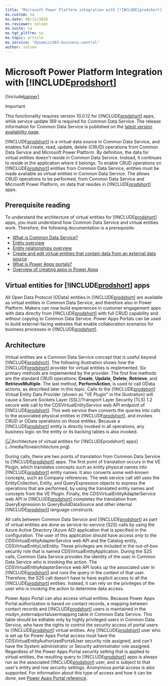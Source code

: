 ```yaml
---
title: "Microsoft Power Platform integration with [!INCLUDE[prodshort](../developer/includes/prodshort.md)]"
ms.custom: na
ms.date: 08/12/2020
ms.reviewer: solsen
ms.suite: na
ms.tgt_pltfrm: na
ms.topic: article
ms.service: "dynamics365-business-central"
author: solsen
---
```


# Microsoft Power Platform Integration with [!INCLUDE[prodshort](../developer/includes/prodshort.md)]

[!include[banner](../includes/banner.md)]

> [!IMPORTANT]
> This functionality requires version 10.0.12 for [!INCLUDE[prodshort](../developer/includes/prodshort.md)] apps, while service update 189 is required for Common Data Service. The release information for Common Data Service is published on the [latest version availability page](https://docs.microsoft.com/business-applications-release-notes/dynamics/released-versions/dynamics-365ce#all-version-availability).

[!INCLUDE[prodshort](../developer/includes/prodshort.md)] is a virtual data source in Common Data Service, and enables full create, read, update, delete (CRUD) operations from Common Data Service and Microsoft Power Platform. By definition, the data for virtual entities doesn't reside in Common Data Service. Instead, it continues to reside in the application where it belongs. To enable CRUD operations on [!INCLUDE[prodshort](../developer/includes/prodshort.md)] entities from Common Data Service, entities must be made available as virtual entities in Common Data Service. The allows CRUD operations to be performed, from Common Data Service and Microsoft Power Platform, on data that resides in [!INCLUDE[prodshort](../developer/includes/prodshort.md)] apps.

## Prerequisite reading

To understand the architecture of virtual entities for [!INCLUDE[prodshort](../developer/includes/prodshort.md)] apps, you must understand how Common Data Service and virtual entities work. Therefore, the following documentation is a prerequisite:

- [What is Common Data Service?](https://docs.microsoft.com/powerapps/maker/common-data-service/data-platform-intro)
- [Entity overview](https://docs.microsoft.com/powerapps/maker/common-data-service/entity-overview)
- [Entity relationships overview](https://docs.microsoft.com/powerapps/maker/common-data-service/relationships-overview)
- [Create and edit virtual entities that contain data from an external data source](https://docs.microsoft.com/powerapps/maker/common-data-service/create-edit-virtual-entities)
- [What is Power Apps portals?](https://docs.microsoft.com/powerapps/maker/portals/overview)
- [Overview of creating apps in Power Apps](https://docs.microsoft.com/powerapps/maker/)

## Virtual entities for [!INCLUDE[prodshort](../developer/includes/prodshort.md)] apps

All Open Data Protocol (OData) entities in [!INCLUDE[prodshort](../developer/includes/prodshort.md)] are available as virtual entities in Common Data Service, and therefore also in Power Platform. Makers can now build experiences in customer engagement apps with data directly from [!INCLUDE[prodshort](../developer/includes/prodshort.md)] with full CRUD capability and without copying to Common Data Service. Power Apps Portals can be used to build external-facing websites that enable collaboration scenarios for business processes in [!INCLUDE[prodshort](../developer/includes/prodshort.md)].

## Architecture

Virtual entities are a Common Data Service concept that is useful beyond [!INCLUDE[prodshort](../developer/includes/prodshort.md)]. The following illustration shows how the [!INCLUDE[prodshort](../developer/includes/prodshort.md)] provider for virtual entities is implemented. Six primary methods are implemented by the provider. The first five methods are the standard CRUD operations: **Create**, **Update**, **Delete**, **Retrieve**, and **RetrieveMultiple**. The last method, **PerformAction**, is used to call OData actions, as described later in this topic. Calls to the [!INCLUDE[prodshort](../developer/includes/prodshort.md)] Virtual Entity Data Provider (shown as "VE Plugin" in the illustration) will cause a Secure Sockets Layer (SSL)/Transport Layer Security (TLS) 1.2 secure web call to the CDSVirtualEntityService web API endpoint of [!INCLUDE[prodshort](../developer/includes/prodshort.md)]. This web service then converts the queries into calls to the associated physical entities in [!INCLUDE[prodshort](../developer/includes/prodshort.md)], and invokes CRUD or OData operations on those entities. Because a [!INCLUDE[prodshort](../developer/includes/prodshort.md)] entity is directly invoked in all operations, any business logic on the entity or its backing tables is also invoked.

[![Architecture of virtual entities for [!INCLUDE[prodshort](../developer/includes/prodshort.md)] apps](../media/fovearchitecture.png)](../media/fovearchitecture.png)

During calls, there are two points of translation from Common Data Service to [!INCLUDE[prodshort](../developer/includes/prodshort.md)] apps. The first point of translation occurs in the VE Plugin, which translates concepts such as entity physical names into [!INCLUDE[prodshort](../developer/includes/prodshort.md)] entity names. It also converts some well-known concepts, such as Company references. The web service call still uses the EntityCollection, Entity, and QueryExpression objects to express the operations that are performed, by using the translated entity names and concepts from the VE Plugin. Finally, the CDSVirtualEntityAdapterService web API in [!INCLUDE[prodshort](../developer/includes/prodshort.md)] completes the translation from QueryExpression to QueryBuildDataSource and other internal [!INCLUDE[prodshort](../developer/includes/prodshort.md)] language constructs.

All calls between Common Data Service and [!INCLUDE[prodshort](../developer/includes/prodshort.md)] as part of virtual entities are done as service-to-service (S2S) calls by using the Azure Active Directory (Azure AD) application that is specified in the configuration. The user of this application should have access *only* to the CDSVirtualEntityAdapterService web API and the Catalog entity, CDSVirtualEntityListEntity. These privileges are included in the out-of-box security role that is named CDSVirtualEntityApplication. During the S2S calls, Common Data Service provides the identity of the user in Common Data Service who is invoking the action. The CDSVirtualEntityAdapterService web API looks up the associated user in [!INCLUDE[prodshort](../developer/includes/prodshort.md)] and runs the query in the context of that user. Therefore, the S2S call doesn't have to have explicit access to all the [!INCLUDE[prodshort](../developer/includes/prodshort.md)] entities. Instead, it can rely on the privileges of the user who is invoking the action to determine data access.

Power Apps Portal can also access virtual entities. Because Power Apps Portal authorization is based on contact records, a mapping between contact records and [!INCLUDE[prodshort](../developer/includes/prodshort.md)] users is maintained in the msdyn\_externalportalusermapping table in Common Data Service. This table should be editable only by highly privileged users in Common Data Service, who have the rights to control the security access of portal users to [!INCLUDE[prodshort](../developer/includes/prodshort.md)] virtual entities. Any [!INCLUDE[prodshort](../developer/includes/prodshort.md)] user who is set up for Power Apps Portal access must have the CDSVirtualEntityAuthorizedPortalUser security role assigned, and can't have the System administrator or Security administrator role assigned. Regardless of the Power Apps Portal security setting that is applied to virtual entities, the resulting query to [!INCLUDE[prodshort](../developer/includes/prodshort.md)] apps is always run as the associated [!INCLUDE[prodshort](../developer/includes/prodshort.md)] user, and is subject to that user's entity and row security settings. Anonymous portal access is also supported. For information about this type of access and how it can be done, see [Power Apps Portal reference](power-portal-reference.md).
